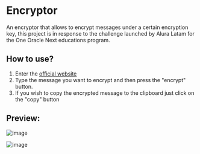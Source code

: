 # **Encryptor**
An encryptor that allows to encrypt messages under a certain encryption key, this project is in response to the challenge launched by Alura Latam for the One Oracle Next educations program.

## __How to use?__
1. Enter the [official website](https://martinez-mario.github.io/Encriptador_AluraChallenge/)
2. Type the message you want to encrypt and then press the "encrypt" button.
3. If you wish to copy the encrypted message to the clipboard just click on the "copy" button

## Preview:
![image](https://user-images.githubusercontent.com/99843020/193149887-256771fc-ffa6-478e-9f22-37297b3b1cf9.png)

![image](https://user-images.githubusercontent.com/99843020/193150086-6acdabaf-969f-4872-8428-9a2cf105abf7.png)
